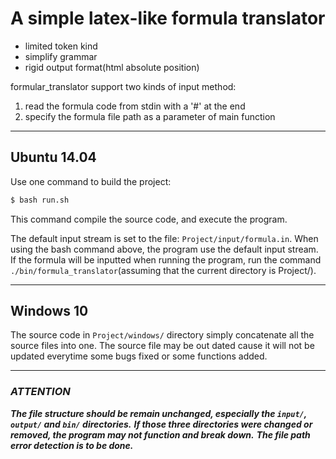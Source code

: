 # A simple latex-like formula translator
* limited token kind
* simplify grammar
* rigid output format(html absolute position)

formular_translator support two kinds of input method:

1. read the formula code from stdin with a '#' at the end
2. specify the formula file path as a parameter of main function

----------------------------------------------------------------

## Ubuntu 14.04

Use one command to build the project:

```bash
$ bash run.sh
```
This command compile the source code, and execute the program.

The default input stream is set to the file: ```Project/input/formula.in```.
When using the bash command above, the program use the default input stream.
If the formula will be inputted when running the program,
run the command ```./bin/formula_translator```(assuming that the current directory is Project/).

----------------------------------------------------------------

## Windows 10

The source code in ```Project/windows/``` directory simply concatenate all the source files into one.
The source file may be out dated cause it will not be updated everytime some bugs fixed or some functions added.

----------------------------------------------------------------

### ***ATTENTION***

***The file structure should be remain unchanged, especially the ```input/```, ```output/``` and ```bin/``` directories.***
***If those three directories were changed or removed, the program may not function and break down.***
***The file path error detection is to be done.***
